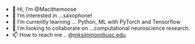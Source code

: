 - 👋 Hi, I’m @Macithemoose
- 👀 I’m interested in ...saxophone!
- 🌱 I’m currently learning ... Python, ML with PyTorch and Tensorflow
- 💞️ I’m looking to collaborate on ...computational neuroscience research.
- 📫 How to reach me .. @mksimmon@usc.edu

<!---
Macithemoose/Macithemoose is a ✨ special ✨ repository because its `README.md` (this file) appears on your GitHub profile.
You can click the Preview link to take a look at your changes.
--->

